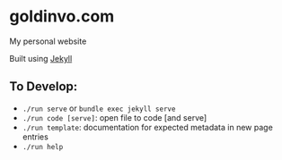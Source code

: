 # goldinvo.com
My personal website 

Built using [Jekyll](https://jekyllrb.com/docs/)

## To Develop:
- `./run serve` or `bundle exec jekyll serve`
- `./run code [serve]`: open file to code [and serve]
- `./run template`: documentation for expected metadata in new page entries
- `./run help`






